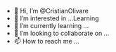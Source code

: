- 👋 Hi, I’m @CristianOlivare
- 👀 I’m interested in ...Learning
- 🌱 I’m currently learning ...
- 💞️ I’m looking to collaborate on ...
- 📫 How to reach me ...

<!---
CristianOlivare/CristianOlivare is a ✨ special ✨ repository because its `README.md` (this file) appears on your GitHub profile.
You can click the Preview link to take a look at your changes.
--->
